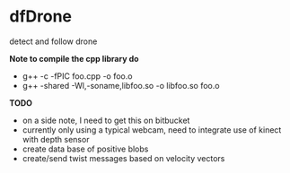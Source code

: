 dfDrone
=======

detect and follow drone

**Note to compile the cpp library do**
* g++ -c -fPIC foo.cpp -o foo.o
* g++ -shared -Wl,-soname,libfoo.so -o libfoo.so  foo.o

**TODO**
* on a side note, I need to get this on bitbucket
* currently only using a typical webcam, need to integrate use of kinect with depth sensor
* create data base of positive blobs
* create/send twist messages based on velocity vectors

